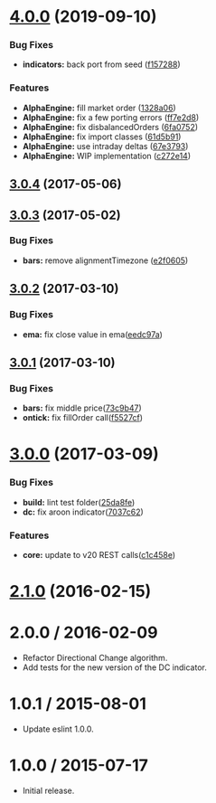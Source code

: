 # [4.0.0](https://github.com/albertosantini/argo-trading-plugin-dc/compare/v3.0.4...v4.0.0) (2019-09-10)


### Bug Fixes

* **indicators:** back port from seed ([f157288](https://github.com/albertosantini/argo-trading-plugin-dc/commit/f157288))


### Features

* **AlphaEngine:** fill market order ([1328a06](https://github.com/albertosantini/argo-trading-plugin-dc/commit/1328a06))
* **AlphaEngine:** fix a few porting errors ([ff7e2d8](https://github.com/albertosantini/argo-trading-plugin-dc/commit/ff7e2d8))
* **AlphaEngine:** fix disbalancedOrders ([6fa0752](https://github.com/albertosantini/argo-trading-plugin-dc/commit/6fa0752))
* **AlphaEngine:** fix import classes ([61d5b91](https://github.com/albertosantini/argo-trading-plugin-dc/commit/61d5b91))
* **AlphaEngine:** use intraday deltas ([67e3793](https://github.com/albertosantini/argo-trading-plugin-dc/commit/67e3793))
* **AlphaEngine:** WIP implementation ([c272e14](https://github.com/albertosantini/argo-trading-plugin-dc/commit/c272e14))



<a name="3.0.4"></a>
## [3.0.4](https://github.com/albertosantini/argo-trading-plugin-dc/compare/v3.0.3...v3.0.4) (2017-05-06)



<a name="3.0.3"></a>
## [3.0.3](https://github.com/albertosantini/argo-trading-plugin-dc/compare/v3.0.2...v3.0.3) (2017-05-02)


### Bug Fixes

* **bars:** remove alignmentTimezone ([e2f0605](https://github.com/albertosantini/argo-trading-plugin-dc/commit/e2f0605))



<a name="3.0.2"></a>
## [3.0.2](https://github.com/albertosantini/argo-trading-plugin-dc/compare/v3.0.1...v3.0.2) (2017-03-10)


### Bug Fixes

* **ema:** fix close value in ema([eedc97a](https://github.com/albertosantini/argo-trading-plugin-dc/commit/eedc97a))



<a name="3.0.1"></a>
## [3.0.1](https://github.com/albertosantini/argo-trading-plugin-dc/compare/v3.0.0...v3.0.1) (2017-03-10)


### Bug Fixes

* **bars:** fix middle price([73c9b47](https://github.com/albertosantini/argo-trading-plugin-dc/commit/73c9b47))
* **ontick:** fix fillOrder call([f5527cf](https://github.com/albertosantini/argo-trading-plugin-dc/commit/f5527cf))



<a name="3.0.0"></a>
# [3.0.0](https://github.com/albertosantini/argo-trading-plugin-dc/compare/v2.1.0...v3.0.0) (2017-03-09)


### Bug Fixes

* **build:** lint test folder([25da8fe](https://github.com/albertosantini/argo-trading-plugin-dc/commit/25da8fe))
* **dc:** fix aroon indicator([7037c62](https://github.com/albertosantini/argo-trading-plugin-dc/commit/7037c62))


### Features

* **core:** update to v20 REST calls([c1c458e](https://github.com/albertosantini/argo-trading-plugin-dc/commit/c1c458e))



<a name="2.1.0"></a>
# [2.1.0](https://github.com/albertosantini/argo-trading-plugin-dc/compare/v2.0.0...v2.1.0) (2016-02-15)




2.0.0 / 2016-02-09
==================

* Refactor Directional Change algorithm.
* Add tests for the new version of the DC indicator.

1.0.1 / 2015-08-01
==================

* Update eslint 1.0.0.

1.0.0 / 2015-07-17
==================

* Initial release.
